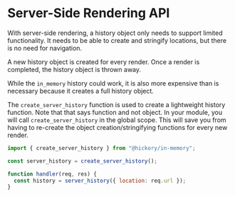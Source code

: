 # Server-Side Rendering API

With server-side rendering, a history object only needs to support limited functionality. It needs to be able to create and stringify locations, but there is no need for navigation.

A new history object is created for every render. Once a render is completed, the history object is thrown away.

While the `in_memory` history could work, it is also more expensive than is necessary because it creates a full history object.

The `create_server_history` function is used to create a lightweight history function. Note that that says function and not object. In your module, you will call `create_server_history` in the global scope. This will save you from having to re-create the object creation/stringifying functions for every new render.

```js
import { create_server_history } from "@hickory/in-memory";

const server_history = create_server_history();

function handler(req, res) {
  const history = server_history({ location: req.url });
}
```
